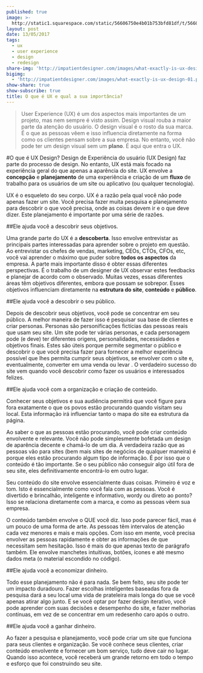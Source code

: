 ```yaml
---
published: true
image: >-
  http://static1.squarespace.com/static/56606750e4b01b753bfd81df/t/566067a5e4b0c6494ab853de/1491841881998/
layout: post
date: 13/05/2017
tags:
  - ux
  - user experience
  - design
  - redesign
share-img: 'http://impatientdesigner.com/images/what-exactly-is-ux-design-01.png'
bigimg:
  - 'http://impatientdesigner.com/images/what-exactly-is-ux-design-01.png': Poloniex
show-share: true
show-subscribe: true
title: O que é UX e qual a sua importância?
---
```

> User Experience (UX) é um dos aspectos mais importantes de um projeto, mas nem sempre é visto assim. Design visual rouba a maior parte da atenção do usuário. O design visual é o rosto da sua marca. É o que as pessoas vêem e isso influencia diretamente na forma como os clientes pensam sobre a sua empresa. No entanto, você não pode ter um design visual sem um **plano**. É aqui que entra o UX.

#O que é UX Design?
Design de Experiência do usuário (UX Design) faz parte do processo de design. No entanto, UX está mais focado na experiência geral do que apenas a aparência do site. UX envolve a **concepção** e **planejamento** de uma experiência e criação de um **fluxo** de trabalho para os usuários de um site ou aplicativo (ou qualquer tecnologia).

UX é o esqueleto do seu corpo. UX é a razão pela qual você não pode apenas fazer um site. Você precisa fazer muita pesquisa e planejamento para descobrir o que você precisa, onde as coisas devem ir e o que deve dizer. Este planejamento é importante por uma série de razões.

##Ele ajuda você a descobrir seus objetivos.

Uma grande parte do UX é a **descoberta**. Isso envolve entrevistar as principais partes interessadas para aprender sobre o projeto em questão. Ao entrevistar os chefes de vendas, marketing, CEOs, CTOs, CFOs, etc, você vai aprender o máximo que puder sobre **todos os aspectos** da empresa. A parte mais importante disso é obter essas diferentes perspectivas. É o trabalho de um designer de UX observar estes feedbacks e planejar de acordo com o observado. Muitas vezes, essas diferentes áreas têm objetivos diferentes, embora que possam se sobrepor. Esses objetivos influenciam diretamente na **estrutura do site**, **conteúdo** e **público**.

##Ele ajuda você a descobrir o seu público.

Depois de descobrir seus objetivos, você pode se concentrar em seu público. A melhor maneira de fazer isso é pesquisar sua base de clientes e criar personas. Personas são personificações fictícias das pessoas reais que usam seu site. Um site pode ter várias personas, e cada personagem pode (e deve) ter diferentes origens, personalidades, necessidades e objetivos finais. Estes são úteis porque permite segmentar o público e descobrir o que você precisa fazer para fornecer a melhor experiência possível que lhes permita cumprir seus objetivos, se envolver com o site e, eventualmente, converter em uma venda ou levar . O verdadeiro sucesso do site vem quando você descobrir como fazer os usuários e interessados ​​felizes.

##Ele ajuda você com a organização e criação de conteúdo.

Conhecer seus objetivos e sua audiência permitirá que você figure para fora exatamente o que os povos estão procurando quando visitam seu local. Esta informação irá influenciar tanto o mapa do site ea estrutura da página.

Ao saber o que as pessoas estão procurando, você pode criar conteúdo envolvente e relevante. Você não pode simplesmente bofetada um design de aparência decente e chamá-lo de um dia. A verdadeira razão que as pessoas vão para sites (bem mais sites de negócios de qualquer maneira) é porque eles estão procurando algum tipo de informação. É por isso que o conteúdo é tão importante. Se o seu público não conseguir algo útil fora de seu site, eles definitivamente encontrá-lo em outro lugar.

Seu conteúdo do site envolve essencialmente duas coisas. Primeiro é voz e tom. Isto é essencialmente como você fala com as pessoas. Você é divertido e brincalhão, inteligente e informativo, wordy ou direto ao ponto? Isso se relaciona diretamente com a marca, e como as pessoas vêem sua empresa.

O conteúdo também envolve o QUE você diz. Isso pode parecer fácil, mas é um pouco de uma forma de arte. As pessoas têm intervalos de atenção cada vez menores e mais e mais opções. Com isso em mente, você precisa envolver as pessoas rapidamente e obter as informações de que necessitam sem hesitação. Isso é mais do que apenas texto de parágrafo também. Ele envolve manchetes intuitivas, botões, ícones e até mesmo dados meta (o material escondido no código).

##Ele ajuda você a economizar dinheiro.

Todo esse planejamento não é para nada. Se bem feito, seu site pode ter um impacto duradouro. Fazer escolhas inteligentes baseadas fora da pesquisa dará a seu local uma vida de prateleira mais longa do que se você apenas atirar algo junto. E se você optar por fazer design iterativo, você pode aprender com suas decisões e desempenho do site, e fazer melhorias contínuas, em vez de se concentrar em um redesenho caro após o outro.

##Ele ajuda você a ganhar dinheiro.

Ao fazer a pesquisa e planejamento, você pode criar um site que funciona para seus clientes e organização. Se você conhece seus clientes, criar conteúdo envolvente e fornecer um bom serviço, tudo deve cair no lugar. Quando isso acontece, você receberá um grande retorno em todo o tempo e esforço que foi construindo seu site.
